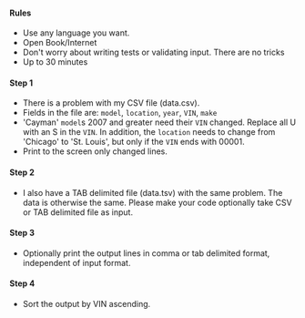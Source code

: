 #### Rules

- Use any language you want.
- Open Book/Internet
- Don't worry about writing tests or validating input. There are no tricks
- Up to 30 minutes

#### Step 1

- There is a problem with my CSV file (data.csv).
- Fields in the file are: `model`, `location`, `year`, `VIN`, `make`
- 'Cayman' `model`s 2007 and greater need their `VIN` changed.  Replace all U with an S in the `VIN`.
  In addition, the `location` needs to change from 'Chicago' to 'St. Louis', but only if the `VIN` ends with 00001.
- Print to the screen only changed lines.

#### Step 2

- I also have a TAB delimited file (data.tsv) with the same problem.  The data is otherwise the same. Please make your
  code optionally take CSV or TAB delimited file as input.

#### Step 3

- Optionally print the output lines in comma or tab delimited format, independent of input format.

#### Step 4

- Sort the output by VIN ascending.

